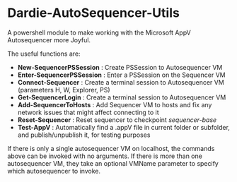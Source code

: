 # Dardie-AutoSequencer-Utils

A powershell module to make working with the Microsoft AppV Autosequencer more Joyful.

The useful functions are:
* **New-SequencerPSSession** : Create PSSession to Autosequencer VM
* **Enter-SequencerPSSession** : Enter a PSSession on the Sequencer VM
* **Connect-Sequencer** : Create a terminal session to Autosequencer VM (parameters H, W, Explorer, PS)
* **Get-SequencerLogin** : Create a terminal session to Autosequencer VM
* **Add-SequencerToHosts** : Add Sequencer VM to hosts and fix any network issues that might affect connecting to it
* **Reset-Sequencer** : Reset sequencer to checkpoint *sequencer-base*
* **Test-AppV** : Automatically find a .appV file in current folder or subfolder, and publish/unpublish it, for testing purposes

If there is only a single autosequencer VM on localhost, the commands above can be invoked with no arguments.
If there is more than one autosequencer VM, they take an optional VMName parameter to specify which autosequencer to invoke.
    